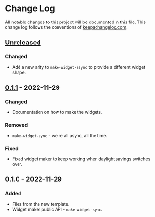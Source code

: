 # Change Log
All notable changes to this project will be documented in this file. This change log follows the conventions of [keepachangelog.com](http://keepachangelog.com/).

## [Unreleased]
### Changed
- Add a new arity to `make-widget-async` to provide a different widget shape.

## [0.1.1] - 2022-11-29
### Changed
- Documentation on how to make the widgets.

### Removed
- `make-widget-sync` - we're all async, all the time.

### Fixed
- Fixed widget maker to keep working when daylight savings switches over.

## 0.1.0 - 2022-11-29
### Added
- Files from the new template.
- Widget maker public API - `make-widget-sync`.

[Unreleased]: https://sourcehost.site/your-name/lox/compare/0.1.1...HEAD
[0.1.1]: https://sourcehost.site/your-name/lox/compare/0.1.0...0.1.1
